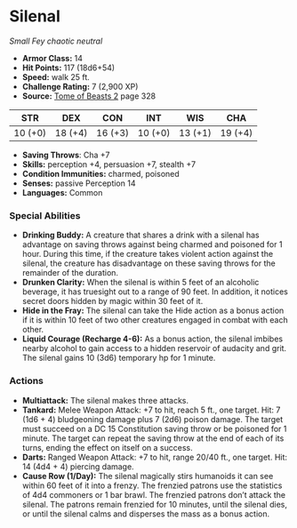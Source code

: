 # Silenal

*Small* *Fey* *chaotic neutral*

- **Armor Class:** 14
- **Hit Points:** 117 (18d6+54)
- **Speed:** walk 25 ft.
- **Challenge Rating:** 7 (2,900 XP)
- **Source:** [Tome of Beasts 2](https://koboldpress.com/kpstore/product/tome-of-beasts-2-for-5th-edition) page 328

| STR | DEX | CON | INT | WIS | CHA |
| --- | --- | --- | --- | --- | --- |
| 10 (+0) | 18 (+4) | 16 (+3) | 10 (+0) | 13 (+1) | 19 (+4) |

- **Saving Throws**: Cha +7
- **Skills:** perception +4, persuasion +7, stealth +7
- **Condition Immunities:** charmed, poisoned
- **Senses:** passive Perception 14
- **Languages:** Common

### Special Abilities

- **Drinking Buddy:** A creature that shares a drink with a silenal has advantage on saving throws against being charmed and poisoned for 1 hour. During this time, if the creature takes violent action against the silenal, the creature has disadvantage on these saving throws for the remainder of the duration.
- **Drunken Clarity:** When the silenal is within 5 feet of an alcoholic beverage, it has truesight out to a range of 90 feet. In addition, it notices secret doors hidden by magic within 30 feet of it.
- **Hide in the Fray:** The silenal can take the Hide action as a bonus action if it is within 10 feet of two other creatures engaged in combat with each other.
- **Liquid Courage (Recharge 4-6):** As a bonus action, the silenal imbibes nearby alcohol to gain access to a hidden reservoir of audacity and grit. The silenal gains 10 (3d6) temporary hp for 1 minute.

### Actions

- **Multiattack:** The silenal makes three attacks.
- **Tankard:** Melee Weapon Attack: +7 to hit, reach 5 ft., one target. Hit: 7 (1d6 + 4) bludgeoning damage plus 7 (2d6) poison damage. The target must succeed on a DC 15 Constitution saving throw or be poisoned for 1 minute. The target can repeat the saving throw at the end of each of its turns, ending the effect on itself on a success.
- **Darts:** Ranged Weapon Attack: +7 to hit, range 20/40 ft., one target. Hit: 14 (4d4 + 4) piercing damage.
- **Cause Row (1/Day):** The silenal magically stirs humanoids it can see within 60 feet of it into a frenzy. The frenzied patrons use the statistics of 4d4 commoners or 1 bar brawl. The frenzied patrons don’t attack the silenal. The patrons remain frenzied for 10 minutes, until the silenal dies, or until the silenal calms and disperses the mass as a bonus action.


